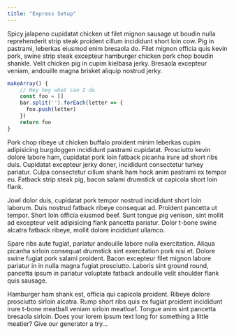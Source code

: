 ```yaml
---
title: "Express Setup"
---
```



Spicy jalapeno cupidatat chicken ut filet mignon sausage ut boudin nulla reprehenderit strip steak proident cillum incididunt short loin cow. Pig in pastrami, leberkas eiusmod enim bresaola do. Filet mignon officia quis kevin pork, swine strip steak excepteur hamburger chicken pork chop boudin shankle. Velit chicken pig in cupim kielbasa jerky. Bresaola excepteur veniam, andouille magna brisket aliquip nostrud jerky.

```javascript
makeArray() {
    // Hey hey what can I do
    const foo = []
    bar.split('').forEach(letter => {
      foo.push(letter)
    })
    return foo
}
```

Pork chop ribeye ut chicken buffalo proident minim leberkas cupim adipisicing burgdoggen incididunt pastrami cupidatat. Prosciutto kevin dolore labore ham, cupidatat pork loin fatback picanha irure ad short ribs duis. Cupidatat excepteur jerky doner, incididunt consectetur turkey pariatur. Culpa consectetur cillum shank ham hock anim pastrami ex tempor eu. Fatback strip steak pig, bacon salami drumstick ut capicola short loin flank.

Jowl dolor duis, cupidatat pork tempor nostrud incididunt short loin laborum. Duis nostrud fatback ribeye consequat ad. Proident pancetta ut tempor. Short loin officia eiusmod beef. Sunt tongue pig venison, sint mollit ad excepteur velit adipisicing flank pancetta pariatur. Dolor t-bone swine alcatra fatback ribeye, mollit dolore incididunt ullamco.

Spare ribs aute fugiat, pariatur andouille labore nulla exercitation. Aliqua picanha sirloin consequat drumstick sint exercitation pork nisi et. Dolore swine fugiat pork salami proident. Bacon excepteur filet mignon labore pariatur in in nulla magna fugiat prosciutto. Laboris sint ground round, pancetta ipsum in pariatur voluptate fatback andouille velit shoulder flank quis sausage.

Hamburger ham shank est, officia qui capicola proident. Ribeye dolore prosciutto sirloin alcatra. Rump short ribs quis ex fugiat proident incididunt irure t-bone meatball veniam sirloin meatloaf. Tongue anim sint pancetta bresaola sirloin.
Does your lorem ipsum text long for something a little meatier? Give our generator a try… 